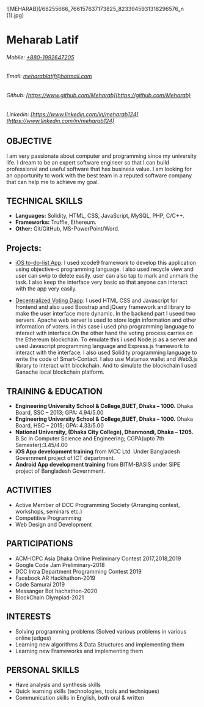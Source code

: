 ![MEHARAB](/68255666_766157637173825_8233945931318296576_n (1).jpg)
# **Meharab Latif**
###### _Mobile_: [+880-1992647205](+880-1992647205)
###### _Email_: [meharablatif@hotmail.com](meharablatif@hotmail.com)
###### _Github_: [https://www.github.com/Meharab](https://github.com/Meharab)
###### _Linkedin_: [https://www.linkedin.com/in/meharab124](https://www.linkedin.com/in/meharab124)


## OBJECTIVE
I am very passionate about computer and programming since my university life. I dream to be an expert software engineer so that I can build professional and useful software that has business value. I am looking for an opportunity to work with the best team in a reputed software company that can help me to achieve my goal.


## TECHNICAL SKILLS
* **Languages:** Solidity, HTML, CSS, JavaScript, MySQL, PHP, C/C++.
* **Frameworks:** Truffle, Ethereum.
* **Other:** Git/GitHub, MS-PowerPoint/Word.


## Projects:
* [iOS to-do-list App](https://github.com/Meharab/iOS_To-Do-List_App):
I used xcode9 framework to develop this application using objective-c programming language. I also used recycle view and user can swip to delete easily. user can also tap 
to mark and unmark the task. I also keep the interface very basic so that anyone can interact with the app very easily.

* [Decentralized Voting Dapp](https://github.com/Meharab/Voting-Dapp):
I used HTML CSS and Javascript for frontend and also used Boostrap and jQuery framework and library to make the user interface more dynamic. In the backend part I useed two servers. Apache web server is used to store login information and other information of voters. in this case i used php programming language to interact with interface.On the other hand the voting process carries on the Ethereum blockchain. To emulate this i used Node.js as a server and used Javascript programming language and Express.js framework to interact with the interface. I also used Solidity programming language to write the code of Smart-Contact. I also use Matamax wallet and Web3.js library to interact with blockchain. And to simulate the blockchain I used Ganache local blockchain platform.


## TRAINING & EDUCATION
* **Engineering University School & College,BUET, Dhaka – 1000.**
    Dhaka Board, SSC – 2013; GPA: 4.94/5.00
* **Engineering University School & College,BUET, Dhaka – 1000.**
    Dhaka Board, HSC – 2015; GPA: 4.33/5.00
* **National University, (Dhaka City College), Dhanmondi, Dhaka – 1205.** 
    B.Sc in Computer Science and Engineering; CGPA(upto   7th Semester):3.45/4.00
* **iOS App development training** from MCC Ltd.
    Under Bangladesh Government project of ICT department.
* **Android App development training** from BITM-BASIS under SIPE project of Bangladesh Government.


## ACTIVITIES
* Active Member of DCC Programming Society (Arranging contest, workshops, seminars etc.)
* Competitive Programming
* Web Design and Development


## PARTICIPATIONS
* ACM-ICPC Asia Dhaka Online Preliminary Contest 2017,2018,2019
* Google Code Jam Preliminary-2018
* DCC Intra Department Programming Contest 2019
* Facebook AR Hackhathon-2019
* Code Samurai 2019
* Messanger Bot hachathon-2020
* BlockChain Olympiad-2021


## INTERESTS
* Solving programming problems (Solved various problems in various online judges)
* Learning new algorithms & Data Structures and implementing them
* Learning new Frameworks and implementing them


## PERSONAL SKILLS 
* Have analysis and synthesis skills
* Quick learning skills (technologies, tools and techniques) 
* Communication skills in English, both oral & written
